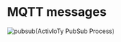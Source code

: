 # MQTT messages

![pubsub](ActivIoTy PubSub Process)



[pubsub]: ./images/components/pubsub.png "ActivIoTy PubSub Process"